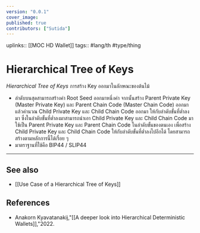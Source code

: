 ```yaml
---
version: "0.0.1"
cover_image:
published: true
contributors: ["Sutida"]
---
```

uplinks:: [[MOC HD Wallet]]
tags:: #lang/th #type/thing

# Hierarchical Tree of Keys
*Hierarchical Tree of Keys* การสร้าง Key ออกมาในลักษณะของต้นไม้ 
- ลำดับบนสุดสามารถสร้างค่า Root Seed ออกมาหนึ่งค่า จากนั้นสร้าง Parent Private  Key (Master Private Key) และ Parent Chain Code (Master Chain Code) ออกมา แล้วคำนวณ Child Private Key และ Child Chain Code ออกมา ให้กับลำดับขั้นที่ต่ำลงมา ซึ่งในลำดับขั้นที่ต่ำลงมาสามารถนำเอา Child Private Key และ Child Chain Code มาใช้เป็น  Parent Private  Key และ Parent Chain Code ในลำดับขั้นของตนเอง เพื่อสร้าง Child Private Key และ Child Chain Code ให้กับลำดับขั้นที่ต่ำลงไปอีกได้ โดยสามารถสร้างตามหลักการนี้ได้เรื่อย ๆ  
- มาตราฐานที่ใช้คือ BIP44 / SLIP44
---
## See also
- [[Use Case of a Hierarchical Tree of Keys]]
## References
- Anakorn Kyavatanakij,"[[A deeper look into Hierarchical Deterministic Wallets]],"2022.
